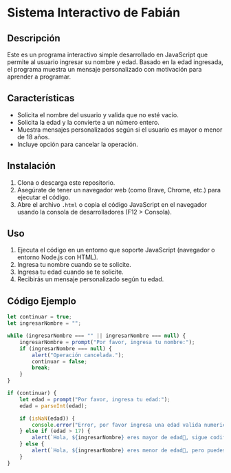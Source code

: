 # Sistema Interactivo de Fabián

## Descripción
Este es un programa interactivo simple desarrollado en JavaScript que permite al usuario ingresar su nombre y edad. Basado en la edad ingresada, el programa muestra un mensaje personalizado con motivación para aprender a programar.

## Características
- Solicita el nombre del usuario y valida que no esté vacío.
- Solicita la edad y la convierte a un número entero.
- Muestra mensajes personalizados según si el usuario es mayor o menor de 18 años.
- Incluye opción para cancelar la operación.

## Instalación
1. Clona o descarga este repositorio.
2. Asegúrate de tener un navegador web (como Brave, Chrome, etc.) para ejecutar el código.
3. Abre el archivo `.html` o copia el código JavaScript en el navegador usando la consola de desarrolladores (F12 > Consola).

## Uso
1. Ejecuta el código en un entorno que soporte JavaScript (navegador o entorno Node.js con HTML).
2. Ingresa tu nombre cuando se te solicite.
3. Ingresa tu edad cuando se te solicite.
4. Recibirás un mensaje personalizado según tu edad.

## Código Ejemplo
```javascript
let continuar = true;
let ingresarNombre = "";

while (ingresarNombre === "" || ingresarNombre === null) {
    ingresarNombre = prompt("Por favor, ingresa tu nombre:");
    if (ingresarNombre === null) {
        alert("Operación cancelada.");
        continuar = false;
        break;
    }
}

if (continuar) {
    let edad = prompt("Por favor, ingresa tu edad:");
    edad = parseInt(edad);

    if (isNaN(edad)) {
        console.error("Error, por favor ingresa una edad valida numerica.");
    } else if (edad > 17) {
        alert(`Hola, ${ingresarNombre} eres mayor de edad🧔, sigue codificando y preparate para ser de los mejores en la programacion🔥💻`);
    } else {
        alert(`Hola, ${ingresarNombre} eres menor de edad🧒, pero puedes seguir codificando y aprendiendo mucho mas 💻⚡`);
    }
}